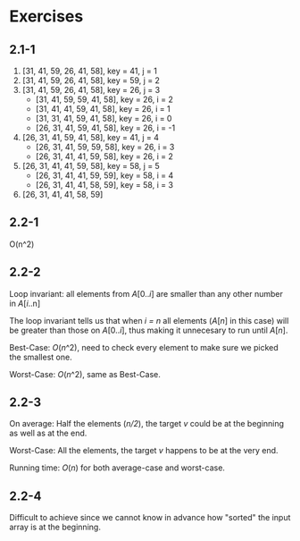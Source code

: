 # Exercises

## 2.1-1

1. [31, 41, 59, 26, 41, 58], key = 41, j = 1
2. [31, 41, 59, 26, 41, 58], key = 59, j = 2
3. [31, 41, 59, 26, 41, 58], key = 26, j = 3
    - [31, 41, 59, 59, 41, 58], key = 26, i = 2
    - [31, 41, 41, 59, 41, 58], key = 26, i = 1
    - [31, 31, 41, 59, 41, 58], key = 26, i = 0
    - [26, 31, 41, 59, 41, 58], key = 26, i = -1
4. [26, 31, 41, 59, 41, 58], key = 41, j = 4
    - [26, 31, 41, 59, 59, 58], key = 26, i = 3
    - [26, 31, 41, 41, 59, 58], key = 26, i = 2
5. [26, 31, 41, 41, 59, 58], key = 58, j = 5
    - [26, 31, 41, 41, 59, 59], key = 58, i = 4
    - [26, 31, 41, 41, 58, 59], key = 58, i = 3
6. [26, 31, 41, 41, 58, 59]

## 2.2-1

O(n^2)

## 2.2-2

Loop invariant: all elements from *A*[0..*i*] are smaller than any other number in *A*[*i*..n]

The loop invariant tells us that when *i = n* all elements (*A*[*n*] in this case) will be greater than those on *A*[0..*i*], thus making it unnecesary to run until *A*[*n*].

Best-Case: *O*(*n*^2), need to check every element to make sure we picked the smallest one.

Worst-Case: *O*(*n*^2), same as Best-Case.

## 2.2-3

On average: Half the elements (*n/2*), the target *v* could be at the beginning as well as at the end.

Worst-Case: All the elements, the target *v* happens to be at the very end.

Running time: *O*(*n*) for both average-case and worst-case.


## 2.2-4

Difficult to achieve since we cannot know in advance how "sorted" the input array is at the beginning.
